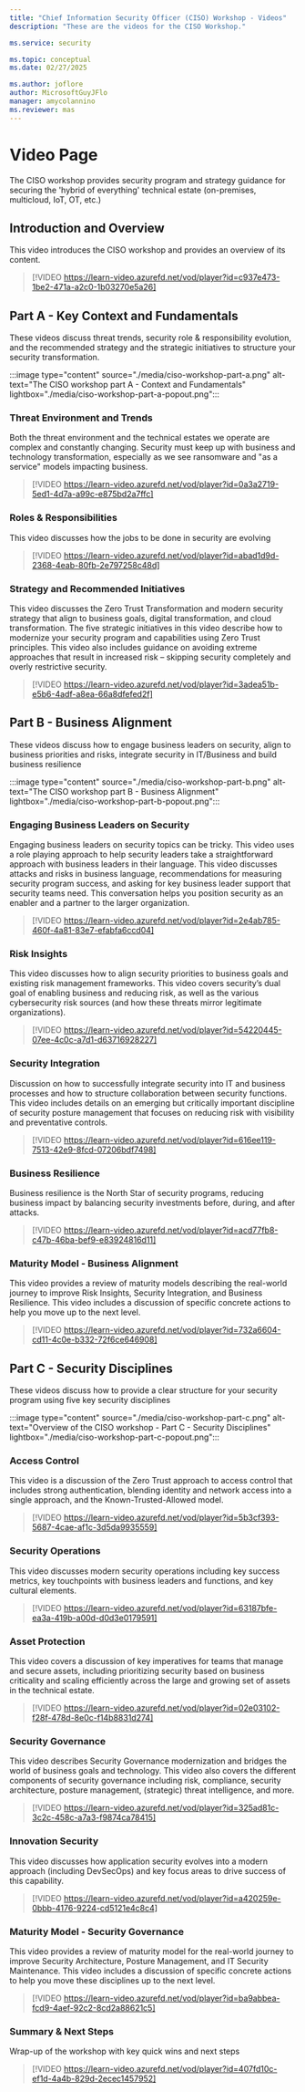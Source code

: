 ```yaml
---
title: "Chief Information Security Officer (CISO) Workshop - Videos"
description: "These are the videos for the CISO Workshop."

ms.service: security

ms.topic: conceptual
ms.date: 02/27/2025

ms.author: joflore
author: MicrosoftGuyJFlo
manager: amycolannino
ms.reviewer: mas
---
```

# Video Page

The CISO workshop provides security program and strategy guidance for securing the 'hybrid of everything' technical estate (on-premises, multicloud, IoT, OT, etc.)

## Introduction and Overview

This video introduces the CISO workshop and provides an overview of its content.

> [!VIDEO https://learn-video.azurefd.net/vod/player?id=c937e473-1be2-471a-a2c0-1b03270e5a26]

## Part A - Key Context and Fundamentals

These videos discuss threat trends, security role & responsibility evolution, and the recommended strategy and the strategic initiatives to structure your security transformation.

:::image type="content" source="./media/ciso-workshop-part-a.png" alt-text="The CISO workshop part A - Context and Fundamentals" lightbox="./media/ciso-workshop-part-a-popout.png":::

### Threat Environment and Trends

Both the threat environment and the technical estates we operate are complex and constantly changing. Security must keep up with business and technology transformation, especially as we see ransomware and "as a service" models impacting business.

> [!VIDEO https://learn-video.azurefd.net/vod/player?id=0a3a2719-5ed1-4d7a-a99c-e875bd2a7ffc]

### Roles & Responsibilities

This video discusses how the jobs to be done in security are evolving

> [!VIDEO https://learn-video.azurefd.net/vod/player?id=abad1d9d-2368-4eab-80fb-2e797258c48d]

### Strategy and Recommended Initiatives

This video discusses the Zero Trust Transformation and modern security strategy that align to business goals, digital transformation, and cloud transformation. The five strategic initiatives in this video describe how to modernize your security program and capabilities using Zero Trust principles. This video also includes guidance on avoiding extreme approaches that result in increased risk – skipping security completely and overly restrictive security. 

> [!VIDEO https://learn-video.azurefd.net/vod/player?id=3adea51b-e5b6-4adf-a8ea-66a8dfefed2f]

## Part B - Business Alignment

These videos discuss how to engage business leaders on security, align to business priorities and risks, integrate security in IT/Business and build business resilience

:::image type="content" source="./media/ciso-workshop-part-b.png" alt-text="The CISO workshop part B - Business Alignment" lightbox="./media/ciso-workshop-part-b-popout.png":::

### Engaging Business Leaders on Security

Engaging business leaders on security topics can be tricky. This video uses a role playing approach to help security leaders take a straightforward approach with business leaders in their language. This video discusses attacks and risks in business language, recommendations for measuring security program success, and asking for key business leader support that security teams need. This conversation helps you position security as an enabler and a partner to the larger organization.  

> [!VIDEO https://learn-video.azurefd.net/vod/player?id=2e4ab785-460f-4a81-83e7-efabfa6ccd04]

### Risk Insights

This video discusses how to align security priorities to business goals and existing risk management frameworks. This video covers security’s dual goal of enabling business and reducing risk, as well as the various cybersecurity risk sources (and how these threats mirror legitimate organizations). 

> [!VIDEO https://learn-video.azurefd.net/vod/player?id=54220445-07ee-4c0c-a7d1-d63716928227]

### Security Integration

Discussion on how to successfully integrate security into IT and business processes and how to structure collaboration between security functions. This video includes details on an emerging but critically important discipline of security posture management that focuses on reducing risk with visibility and preventative controls.

> [!VIDEO https://learn-video.azurefd.net/vod/player?id=616ee119-7513-42e9-8fcd-07206bdf7498]

### Business Resilience

Business resilience is the North Star of security programs, reducing business impact by balancing security investments before, during, and after attacks. 

> [!VIDEO https://learn-video.azurefd.net/vod/player?id=acd77fb8-c47b-46ba-bef9-e83924816d11]

### Maturity Model - Business Alignment

This video provides a review of maturity models describing the real-world journey to improve Risk Insights, Security Integration, and Business Resilience. This video includes a discussion of specific concrete actions to help you move up to the next level.

> [!VIDEO https://learn-video.azurefd.net/vod/player?id=732a6604-cd11-4c0e-b332-72f6ce646908]

## Part C - Security Disciplines 

These videos discuss how to provide a clear structure for your security program using five key security disciplines
 
:::image type="content" source="./media/ciso-workshop-part-c.png" alt-text="Overview of the CISO workshop - Part C - Security Disciplines" lightbox="./media/ciso-workshop-part-c-popout.png":::
 
### Access Control

This video is a discussion of the Zero Trust approach to access control that includes strong authentication, blending identity and network access into a single approach, and the Known-Trusted-Allowed model. 

> [!VIDEO https://learn-video.azurefd.net/vod/player?id=5b3cf393-5687-4cae-af1c-3d5da9935559] 

### Security Operations

This video discusses modern security operations including key success metrics, key touchpoints with business leaders and functions, and key cultural elements. 

> [!VIDEO https://learn-video.azurefd.net/vod/player?id=63187bfe-ea3a-419b-a00d-d0d3e0179591]

### Asset Protection

This video covers a discussion of key imperatives for teams that manage and secure assets, including prioritizing security based on business criticality and scaling efficiently across the large and growing set of assets in the technical estate. 

> [!VIDEO https://learn-video.azurefd.net/vod/player?id=02e03102-f28f-478d-8e0c-f14b8831d274]

### Security Governance

This video describes Security Governance modernization and bridges the world of business goals and technology. This video also covers the different components of security governance including risk, compliance, security architecture, posture management, (strategic) threat intelligence, and more. 

> [!VIDEO https://learn-video.azurefd.net/vod/player?id=325ad81c-3c2c-458c-a7a3-f9874ca78415]

### Innovation Security

This video discusses how application security evolves into a modern approach (including DevSecOps) and key focus areas to drive success of this capability. 

> [!VIDEO https://learn-video.azurefd.net/vod/player?id=a420259e-0bbb-4176-9224-cd5121e4c8c4]

### Maturity Model - Security Governance

This video provides a review of maturity model for the real-world journey to improve Security Architecture, Posture Management, and IT Security Maintenance. This video includes a discussion of specific concrete actions to help you move these disciplines up to the next level.

> [!VIDEO https://learn-video.azurefd.net/vod/player?id=ba9abbea-fcd9-4aef-92c2-8cd2a88621c5]

### Summary & Next Steps

Wrap-up of the workshop with key quick wins and next steps

> [!VIDEO https://learn-video.azurefd.net/vod/player?id=407fd10c-ef1d-4a4b-829d-2ecec1457952]

